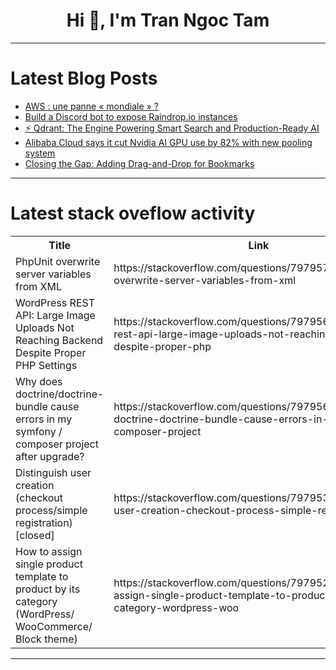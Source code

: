 <h1 align="center">Hi 👋, I'm Tran Ngoc Tam</h1>

---

# Latest Blog Posts 
<!-- BLOG-POST-LIST:START -->
- [AWS : une panne « mondiale » ?](https://dev.to/aws-builders/aws-une-panne-mondiale--37n3)
- [Build a Discord bot to expose Raindrop.io instances](https://dev.to/gregholmes/build-a-discord-bot-to-expose-raindropio-instances-2079)
- [⚡ Qdrant: The Engine Powering Smart Search and Production-Ready AI](https://dev.to/charan_gutti_cf60c6185074/qdrant-the-engine-powering-smart-search-and-production-ready-ai-ebn)
- [Alibaba Cloud says it cut Nvidia AI GPU use by 82% with new pooling system](https://dev.to/technoblogger14o3/alibaba-cloud-says-it-cut-nvidia-ai-gpu-use-by-82-with-new-pooling-system-3eg0)
- [Closing the Gap: Adding Drag-and-Drop for Bookmarks](https://dev.to/sheep_/closing-the-gap-adding-drag-and-drop-for-bookmarks-53jb)
<!-- BLOG-POST-LIST:END -->

---

# Latest stack oveflow activity
<table>
  <tr><th>Title</th><th>Link</th></tr>
  <!-- STACKOVERFLOW:START --><tr><td>PhpUnit overwrite server variables from XML</td><td>https://stackoverflow.com/questions/79795758/phpunit-overwrite-server-variables-from-xml</td></tr><tr><td>WordPress REST API: Large Image Uploads Not Reaching Backend Despite Proper PHP Settings</td><td>https://stackoverflow.com/questions/79795669/wordpress-rest-api-large-image-uploads-not-reaching-backend-despite-proper-php</td></tr><tr><td>Why does doctrine/doctrine-bundle cause errors in my symfony / composer project after upgrade?</td><td>https://stackoverflow.com/questions/79795647/why-does-doctrine-doctrine-bundle-cause-errors-in-my-symfony-composer-project</td></tr><tr><td>Distinguish user creation &lpar;checkout process/simple registration&rpar; [closed]</td><td>https://stackoverflow.com/questions/79795356/distinguish-user-creation-checkout-process-simple-registration</td></tr><tr><td>How to assign single product template to product by its category &lpar;WordPress/ WooCommerce/ Block theme&rpar;</td><td>https://stackoverflow.com/questions/79795207/how-to-assign-single-product-template-to-product-by-its-category-wordpress-woo</td></tr><!-- STACKOVERFLOW:END -->
</table>

---


